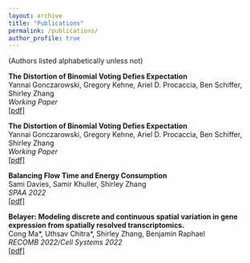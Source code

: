 ```yaml
---
layout: archive
title: "Publications"
permalink: /publications/
author_profile: true
---
```


(Authors listed alphabetically unless not)

**The Distortion of Binomial Voting Defies Expectation**  
Yannai Gonczarowski, Gregory Kehne, Ariel D. Procaccia, Ben Schiffer, Shirley Zhang  
_Working Paper_  
[[pdf]](/files/binomial_voting.pdf) 

**The Distortion of Binomial Voting Defies Expectation**  
Yannai Gonczarowski, Gregory Kehne, Ariel D. Procaccia, Ben Schiffer, Shirley Zhang  
_Working Paper_  
[[pdf]](/files/binomial_voting.pdf) 

**Balancing Flow Time and Energy Consumption**  
Sami Davies, Samir Khuller, Shirley Zhang  
_SPAA 2022_  
[[pdf]](/files/flow_time_energy.pdf)  
<!-- MAPSP talk -->

**Belayer: Modeling discrete and continuous spatial variation in gene expression from spatially resolved transcriptomics.**  
Cong Ma\*, Uthsav Chitra\*, Shirley Zhang, Benjamin Raphael  
_RECOMB 2022/Cell Systems 2022_  
[[pdf]](/files/belayer.pdf)